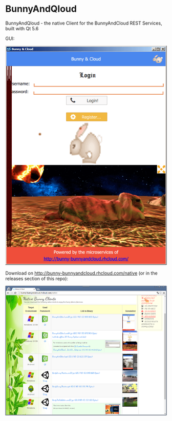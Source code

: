# BunnyAndQloud
BunnyAndQloud - the native Client for the BunnyAndCloud REST Services, built with Qt 5.6

GUI:

![BunnyAndQloud 1](https://raw.githubusercontent.com/privet56/BunnyAndQloud/master/bunnyAndQloud_with_3d_explorer.png)

Download on http://bunny-bunnyandcloud.rhcloud.com/native (or in the releases section of this repo):

![BunnyAndQloud Download 2](https://raw.githubusercontent.com/privet56/BunnyAndQloud/master/bunnyAndQloud_download.png)
